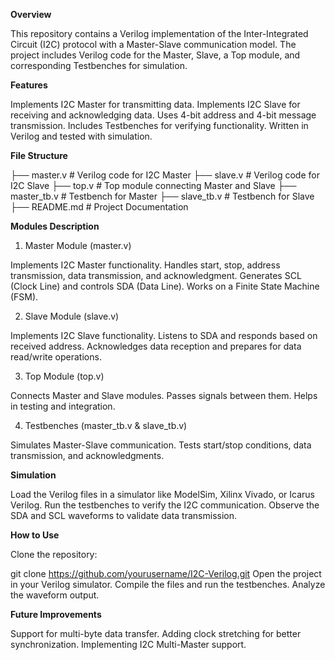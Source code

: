 **Overview**

This repository contains a Verilog implementation of the Inter-Integrated Circuit (I2C) protocol with a Master-Slave communication model. The project includes Verilog code for the Master, Slave, a Top module, and corresponding Testbenches for simulation.

**Features**

Implements I2C Master for transmitting data.
Implements I2C Slave for receiving and acknowledging data.
Uses 4-bit address and 4-bit message transmission.
Includes Testbenches for verifying functionality.
Written in Verilog and tested with simulation.

**File Structure**

├── master.v         # Verilog code for I2C Master
├── slave.v          # Verilog code for I2C Slave
├── top.v            # Top module connecting Master and Slave
├── master_tb.v      # Testbench for Master
├── slave_tb.v       # Testbench for Slave
├── README.md        # Project Documentation

**Modules Description**

1. Master Module (master.v)

Implements I2C Master functionality.
Handles start, stop, address transmission, data transmission, and acknowledgment.
Generates SCL (Clock Line) and controls SDA (Data Line).
Works on a Finite State Machine (FSM).

2. Slave Module (slave.v)

Implements I2C Slave functionality.
Listens to SDA and responds based on received address.
Acknowledges data reception and prepares for data read/write operations.

3. Top Module (top.v)

Connects Master and Slave modules.
Passes signals between them.
Helps in testing and integration.

4. Testbenches (master_tb.v & slave_tb.v)

Simulates Master-Slave communication.
Tests start/stop conditions, data transmission, and acknowledgments.

**Simulation**

Load the Verilog files in a simulator like ModelSim, Xilinx Vivado, or Icarus Verilog.
Run the testbenches to verify the I2C communication.
Observe the SDA and SCL waveforms to validate data transmission.

**How to Use**

Clone the repository:

git clone https://github.com/yourusername/I2C-Verilog.git
Open the project in your Verilog simulator.
Compile the files and run the testbenches.
Analyze the waveform output.

**Future Improvements**

Support for multi-byte data transfer.
Adding clock stretching for better synchronization.
Implementing I2C Multi-Master support.

